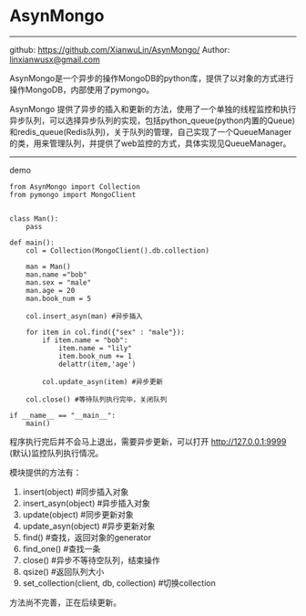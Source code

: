 ﻿# AsynMongo

---
github: https://github.com/XianwuLin/AsynMongo/
Author: linxianwusx@gmail.com

AsynMongo是一个异步的操作MongoDB的python库，提供了以对象的方式进行操作MongoDB，内部使用了pymongo。

AsynMongo 提供了异步的插入和更新的方法，使用了一个单独的线程监控和执行异步队列，可以选择异步队列的实现，包括python_queue(python内置的Queue)和redis_queue(Redis队列)，关于队列的管理，自己实现了一个QueueManager的类，用来管理队列，并提供了web监控的方式，具体实现见QueueManager。

---

demo

```{python}
from AsynMongo import Collection
from pymongo import MongoClient


class Man():
    pass

def main():
    col = Collection(MongoClient().db.collection)

    man = Man()
    man.name ="bob"
    man.sex = "male"
    man.age = 20
    man.book_num = 5

    col.insert_asyn(man) #异步插入

    for item in col.find({"sex" : "male"}):
        if item.name = "bob":
            item.name = "lily"
            item.book_num += 1
            delattr(item,'age')

        col.update_asyn(item) #异步更新

    col.close() #等待队列执行完毕，关闭队列

if __name__ == "__main__":
    main()
```

程序执行完后并不会马上退出，需要异步更新，可以打开 http://127.0.0.1:9999 (默认)监控队列执行情况。

模块提供的方法有：

1. insert(object) #同步插入对象
2. insert_asyn(object) #异步插入对象
3. update(object) #同步更新对象
4. update_asyn(object) #异步更新对象
5. find() #查找，返回对象的generator
6. find_one() #查找一条
7. close() #异步不等待空队列，结束操作
8. qsize() #返回队列大小
9. set_collection(client, db, collection) #切换collection

方法尚不完善，正在后续更新。